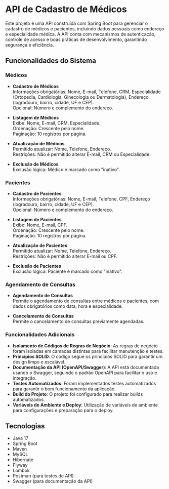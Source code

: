 # API de Cadastro de Médicos

Este projeto é uma API construída com Spring Boot para gerenciar o cadastro de médicos e pacientes, incluindo dados pessoais como endereço e especialidade médica. A API conta com mecanismos de autenticação, controle de acesso e boas práticas de desenvolvimento, garantindo segurança e eficiência.

## Funcionalidades do Sistema

### Médicos
- **Cadastro de Médicos**  
  Informações obrigatórias: Nome, E-mail, Telefone, CRM, Especialidade (Ortopedia, Cardiologia, Ginecologia ou Dermatologia), Endereço (logradouro, bairro, cidade, UF e CEP).  
  Opcional: Número e complemento do endereço.

- **Listagem de Médicos**  
  Exibe: Nome, E-mail, CRM, Especialidade.  
  Ordenação: Crescente pelo nome.  
  Paginação: 10 registros por página.

- **Atualização de Médicos**  
  Permitido atualizar: Nome, Telefone, Endereço.  
  Restrições: Não é permitido alterar E-mail, CRM ou Especialidade.

- **Exclusão de Médicos**  
  Exclusão lógica: Médico é marcado como "inativo".

### Pacientes
- **Cadastro de Pacientes**  
  Informações obrigatórias: Nome, E-mail, Telefone, CPF, Endereço (logradouro, bairro, cidade, UF e CEP).  
  Opcional: Número e complemento do endereço.

- **Listagem de Pacientes**  
  Exibe: Nome, E-mail, CPF.  
  Ordenação: Crescente pelo nome.  
  Paginação: 10 registros por página.

- **Atualização de Pacientes**  
  Permitido atualizar: Nome, Telefone, Endereço.  
  Restrições: Não é permitido alterar E-mail ou CPF.

- **Exclusão de Pacientes**  
  Exclusão lógica: Paciente é marcado como "inativo".

### Agendamento de Consultas
- **Agendamento de Consultas**  
  Permite o agendamento de consultas entre médicos e pacientes, com dados obrigatórios como data, hora e especialidade.

- **Cancelamento de Consultas**  
  Permite o cancelamento de consultas previamente agendadas.

### Funcionalidades Adicionais
- **Isolamento de Códigos de Regras de Negócio**: As regras de negócio foram isoladas em camadas distintas para facilitar manutenção e testes.
- **Princípios SOLID**: O código segue os princípios SOLID para garantir um design limpo e escalável.
- **Documentação da API (OpenAPI/Swagger)**: A API está documentada usando o Swagger, seguindo o padrão OpenAPI para facilitar o uso e integração.
- **Testes Automatizados**: Foram implementados testes automatizados para garantir o bom funcionamento da aplicação.
- **Build do Projeto**: O projeto foi configurado para realizar builds automatizados.
- **Variáveis de Ambiente e Deploy**: Utilização de variáveis de ambiente para configurações e preparação para o deploy.

## Tecnologias
- Java 17
- Spring Boot
- Maven
- MySQL
- Hibernate
- Flyway
- Lombok
- Postman (para testes de API)
- Swagger (para documentação da API)
